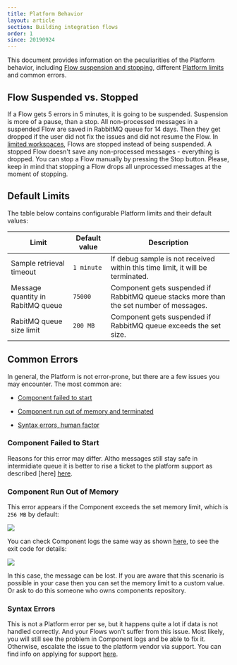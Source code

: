 ```yaml
---
title: Platform Behavior
layout: article
section: Building integration flows
order: 1
since: 20190924
---
```


This document provides information on the peculiarities of the Platform behavior, including [Flow suspension and stopping](#flow-suspended-vs-stopped), different [Platform limits](#default-limits) and common errors.

## Flow Suspended vs. Stopped
If a Flow gets 5 errors in 5 minutes, it is going to be suspended. Suspension is more of a pause, than a stop. All non-processed messages in a suspended Flow are saved in RabbitMQ queue for 14 days. Then they get dropped if the user did not fix the issues and did not resume the Flow. In [limited workspaces](/getting-started/contracts-and-workspaces.html), Flows are stopped instead of being suspended. A stopped Flow doesn't save any non-processed messages - everything is dropped. You can stop a Flow manually by pressing the Stop button. Please, keep in mind that stopping a Flow drops all unprocessed messages at the moment of stopping.

## Default Limits
The table below contains configurable Platform limits and their default values:

| **Limit**      | **Default value** | **Description**                                                                  |
|--------------------|--------------|----------------------------------------------------------------------------------|
| Sample retrieval timeout                 | `1 minute `        | If debug sample is not received within this time limit, it will be terminated. |
| Message quantity in RabitMQ queue               | `75000`         |  Component gets suspended if RabbitMQ queue stacks more than the set number of messages.                                                      |
| RabitMQ queue size limit | `200 MB`         | Component gets suspended if RabbitMQ queue exceeds the set size.                            |

## Common Errors
In general, the Platform is not error-prone, but there are a few issues you may encounter. The most common are:

- [Component failed to start](#component-failed-to-start)

- [Component run out of memory and terminated](#component-run-out-of-memory)

- [Syntax errors, human factor](#syntax-errors)

### Component Failed to Start
Reasons for this error may differ. Altho messages still stay safe in intermidiate queue it is better to rise a ticket to the platform support as described [here] [here](general-troubleshooting-guide).   

### Component Run Out of Memory
This error appears if the Component exceeds the set memory limit, which is `256 MB` by default:

![](/assets/img/integrator-guide/behavior/Screenshot_1.png)

You can check Component logs the same way as shown [here](managing-flow-errors), to see the exit code for details:

![](/assets/img/integrator-guide/behavior/Screenshot_2.png)  

In this case, the message can be lost. If you are aware that this scenario is possible in your case then you can set the memory limit to a custom value. Or ask to do this someone who owns components repository.

### Syntax Errors
This is not a Platform error per se, but it happens quite a lot if data is not handled correctly. And your Flows won't suffer from this issue. Most likely, you will still see the problem in Component logs and be able to fix it. Otherwise, escalate the issue to the platform vendor via support. You can find info on applying for support [here](general-troubleshooting-guide).
